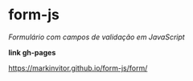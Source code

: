 # form-js
_Formulário com campos de validação em JavaScript_

**link gh-pages**

https://markinvitor.github.io/form-js/form/
